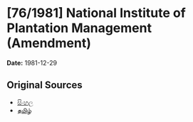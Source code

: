 # [76/1981] National Institute of Plantation Management (Amendment)

**Date:** 1981-12-29

## Original Sources

- [සිංහල](https://documents.gov.lk/view/acts/1981/12/76-1981_S.pdf)
- [தமிழ்](https://documents.gov.lk/view/acts/1981/12/76-1981_T.pdf)
